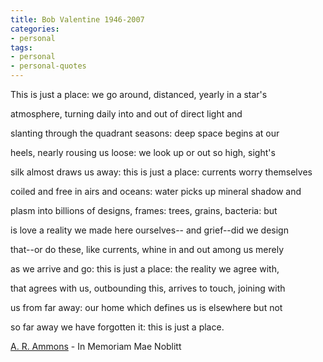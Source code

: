 ```yaml
---
title: Bob Valentine 1946-2007
categories:
- personal
tags:
- personal
- personal-quotes
---
```


> 
This is just a place:
we go around, distanced, 
yearly in a star's

atmosphere, turning 
daily into and out of 
direct light and

slanting through the 
quadrant seasons: deep 
space begins at our

heels, nearly rousing 
us loose: we look up 
or out so high, sight's

silk almost draws us away:
this is just a place:
currents worry themselves

coiled and free in airs 
and oceans: water picks 
up mineral shadow and

plasm into billions of 
designs, frames: trees, 
grains, bacteria: but

is love a reality we 
made here ourselves--
and grief--did we design

that--or do these, 
like currents, whine 
in and out among us merely

as we arrive and go:
this is just a place:
the reality we agree with,

that agrees with us, 
outbounding this, arrives 
to touch, joining with

us from far away:
our home which defines 
us is elsewhere but not

so far away we have 
forgotten it:
this is just a place.

> 
> 
[A. R. Ammons][1] - In Memoriam Mae Noblitt


   [1]: http://en.wikipedia.org/wiki/Archie_Randolph_Ammons



